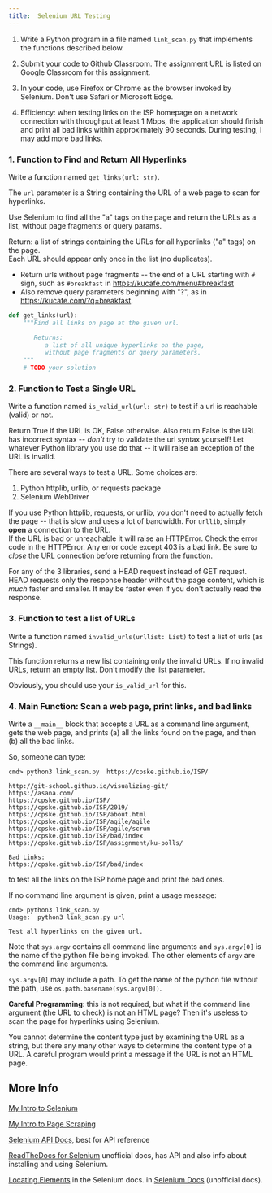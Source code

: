 ```yaml
---
title:  Selenium URL Testing
---
```


1. Write a Python program in a file named `link_scan.py` that implements the functions described below.

2. Submit your code to Github Classroom. The assignment URL is listed on Google Classroom for this assignment.

3. In your code, use Firefox or Chrome as the browser invoked by Selenium.  Don't use Safari or Microsoft Edge.

4. Efficiency: when testing links on the ISP homepage on a network connection with throughput at least 1 Mbps, the application should finish and print all bad links within approximately 90 seconds.  During testing, I may add more bad links.


### 1. Function to Find and Return All Hyperlinks

Write a function named `get_links(url: str)`.

The `url` parameter is a String containing the URL
of a web page to scan for hyperlinks.

Use Selenium to find all the "a" tags on the page and
return the URLs as a list, without page fragments or query params.

Return: a list of strings containing the URLs
for all hyperlinks ("a" tags) on the page.  
Each URL should appear only once in the list (no duplicates).
* Return urls without page fragments -- the end of a URL starting with `#` sign,
such as `#breakfast` in https://kucafe.com/menu#breakfast
* Also remove query parameters beginning with "?", as in https://kucafe.com/?q=breakfast.

```python
def get_links(url):
    """Find all links on page at the given url.

       Returns:
          a list of all unique hyperlinks on the page,
          without page fragments or query parameters.
    """
    # TODO your solution
```


### 2. Function to Test a Single URL 

Write a function named `is_valid_url(url: str)` to test if
a url is reachable (valid) or not.

Return True if the URL is OK, False otherwise.
Also return False is the URL has incorrect syntax -- *don't* try
to validate the url syntax yourself! Let whatever Python library
you use do that -- it will raise an exception of the URL is invalid.

There are several ways to test a URL. Some choices are:

1. Python httplib, urllib, or requests package
2. Selenium WebDriver 

If you use Python httplib, requests, or urllib, you don't need to actually
fetch the page -- that is slow and uses a lot of bandwidth.
For `urllib`, simply **open** a connection to the URL.  
If the URL is bad or unreachable it will raise an HTTPError. Check the error 
code in the HTTPError.  Any error code except 403 is a bad link.
Be sure to *close* the URL connection before returning from the function.

For any of the 3 libraries, send a HEAD request instead of GET request. 
HEAD requests only the response header without the page content, 
which is *much* faster and smaller. It may be faster even if you don't
actually read the response.

### 3. Function to test a list of URLs

Write a function named `invalid_urls(urllist: List)`
to test a list of urls (as Strings).

This function returns a new list containing only the invalid URLs.
If no invalid URLs, return an empty list. Don't modify the list parameter.

Obviously, you should use your `is_valid_url` for this.

### 4. Main Function: Scan a web page, print links, and bad links

Write a `__main__` block that accepts a URL as a command line
argument, gets the web page, and prints (a) all the links found
on the page, and then (b) all the bad links.

So, someone can type:

```
cmd> python3 link_scan.py  https://cpske.github.io/ISP/

http://git-school.github.io/visualizing-git/
https://asana.com/
https://cpske.github.io/ISP/ 
https://cpske.github.io/ISP/2019/ 
https://cpske.github.io/ISP/about.html 
https://cpske.github.io/ISP/agile/agile 
https://cpske.github.io/ISP/agile/scrum 
https://cpske.github.io/ISP/bad/index
https://cpske.github.io/ISP/assignment/ku-polls/ 

Bad Links:
https://cpske.github.io/ISP/bad/index 
```

to test all the links on the ISP home page and print the bad ones.

If no command line argument is given, print a usage message:

```
cmd> python3 link_scan.py
Usage:  python3 link_scan.py url

Test all hyperlinks on the given url.
```

Note that `sys.argv` contains all command line arguments and
`sys.argv[0]` is the name of the python file being invoked.
The other elements of `argv` are the command line arguments.

`sys.argv[0]` may include a path.
To get the name of the python file without the path, 
use `os.path.basename(sys.argv[0])`.

**Careful Programming**: this is not required, but what if the command
line argument (the URL to check) is not an HTML page?
Then it's useless to scan the page for hyperlinks using Selenium.

You cannot determine the content type just by examining the URL as a string,
but there any many other ways to determine the content type of a URL.
A careful program would print a message if the URL is not an HTML page.


## More Info

[My Intro to Selenium](/ISP/testing/Selenium-intro)

[My Intro to Page Scraping](/ISP/testing/Selenium-scraping)

[Selenium API Docs](https://selenium.dev/selenium/docs/api/py/), best for API reference

[ReadTheDocs for Selenium](https://selenium-python.readthedocs.io/api.html) unofficial docs, has API and also info about installing and using Selenium.

[Locating Elements](https://selenium-python.readthedocs.io/locating-elements.html) in the Selenium docs.
in [Selenium Docs](https://selenium-python.readthedocs.io/locating-elements.html) (unofficial docs).
